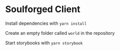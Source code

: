 # Soulforged Client

Install dependencies with
`yarn install`

Create an empty folder called `world` in the repository

Start storybooks with
`yarn storybook`
